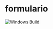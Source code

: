 # formulario
[![Windows Build](https://github.com/FabioLucenaRibas/formulario/actions/workflows/windows.yml/badge.svg)](https://github.com/FabioLucenaRibas/formulario/actions/workflows/windows.yml)
